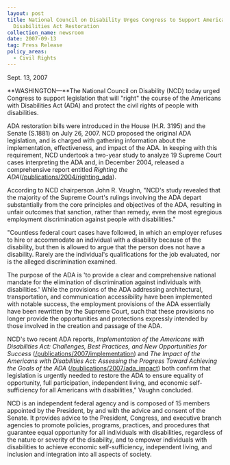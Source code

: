 ```yaml
---
layout: post
title: National Council on Disability Urges Congress to Support Americans with
  Disabilities Act Restoration
collection_name: newsroom
date: 2007-09-13
tag: Press Release
policy_areas:
  - Civil Rights
---
```

S﻿ept. 13, 2007

**WASHINGTON—**The National Council on Disability (NCD) today urged Congress to support legislation that will "right" the course of the Americans with Disabilities Act (ADA) and protect the civil rights of people with disabilities.

ADA restoration bills were introduced in the House (H.R. 3195) and the Senate (S.1881) on July 26, 2007. NCD proposed the original ADA legislation, and is charged with gathering information about the implementation, effectiveness, and impact of the ADA. In keeping with this requirement, NCD undertook a two-year study to analyze 19 Supreme Court cases interpreting the ADA and, in December 2004, released a comprehensive report entitled *Righting the ADA*([/publications/2004/righting_ada](https://ncd.gov/publications/2004/Dec12004)).

According to NCD chairperson John R. Vaughn, "NCD's study revealed that the majority of the Supreme Court's rulings involving the ADA depart substantially from the core principles and objectives of the ADA, resulting in unfair outcomes that sanction, rather than remedy, even the most egregious employment discrimination against people with disabilities."

"Countless federal court cases have followed, in which an employer refuses to hire or accommodate an individual with a disability because of the disability, but then is allowed to argue that the person does not have a disability. Rarely are the individual's qualifications for the job evaluated, nor is the alleged discrimination examined.

The purpose of the ADA is 'to provide a clear and comprehensive national mandate for the elimination of discrimination against individuals with disabilities.' While the provisions of the ADA addressing architectural, transportation, and communication accessibility have been implemented with notable success, the employment provisions of the ADA essentially have been rewritten by the Supreme Court, such that these provisions no longer provide the opportunities and protections expressly intended by those involved in the creation and passage of the ADA.

NCD's two recent ADA reports, *Implementation of the Americans with Disabilities Act: Challenges, Best Practices, and New Opportunities for Success* ([/publications/2007/implementation](https://ncd.gov/publications/2007/July262007)) and *The* *Impact of the Americans with Disabilities Act: Assessing the Progress Toward Achieving the Goals of the ADA* ([/publications/2007/ada_impact](https://ncd.gov/publications/2007/07262007)) both confirm that legislation is urgently needed to restore the ADA to ensure equality of opportunity, full participation, independent living, and economic self-sufficiency for all Americans with disabilities," Vaughn concluded.

NCD is an independent federal agency and is composed of 15 members appointed by the President, by and with the advice and consent of the Senate. It provides advice to the President, Congress, and executive branch agencies to promote policies, programs, practices, and procedures that guarantee equal opportunity for all individuals with disabilities, regardless of the nature or severity of the disability, and to empower individuals with disabilities to achieve economic self-sufficiency, independent living, and inclusion and integration into all aspects of society.